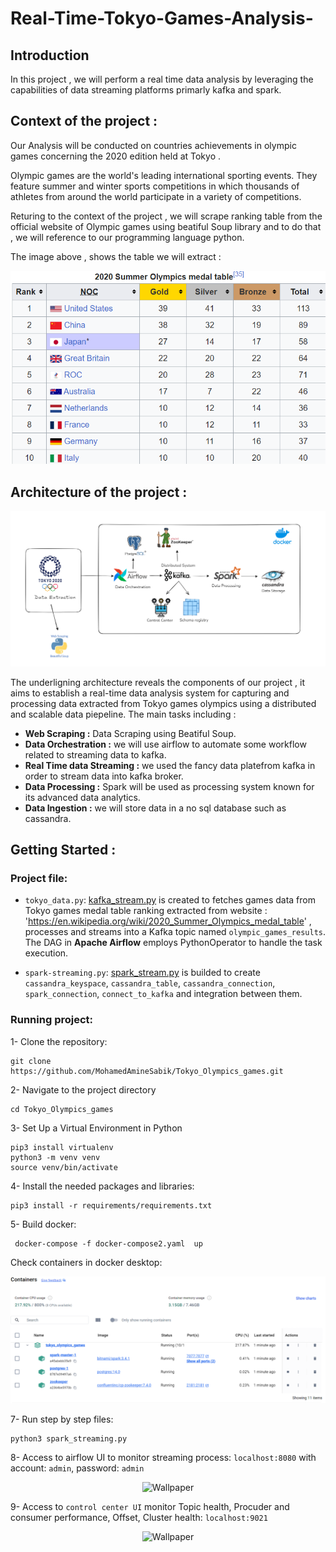 # Real-Time-Tokyo-Games-Analysis-
## Introduction
In this project , we will perform  a real time data analysis by leveraging  the capabilities  of data streaming platforms primarly kafka and spark.
## Context of the project : 
Our Analysis will be conducted on countries achievements in olympic games concerning the 2020 edition held at Tokyo .

Olympic games are the world's leading international sporting events. They feature summer and winter sports competitions in which thousands of athletes from around the world participate in a variety of competitions. 

Returing to the context of the project , we will scrape ranking table from the official website of Olympic games using beatiful Soup library and to do that , we will reference to our programming language python.

The image above , shows the table we will extract : 

![Tokyo-Games  - Page 3](imgs/Tokyo_golden_medals.png)

## Architecture of the project : 
![Architecure  - Page 4](imgs/Building_Architecture.png)

The underligning architecture reveals the components of our project , it aims to establish a real-time data analysis system for capturing and processing data extracted from Tokyo games olympics using a distributed and scalable data piepeline.
The main tasks including : 
-  <b> Web Scraping :</b> Data Scraping using Beatiful Soup.
- <b> Data Orchestration :</b>  we will use airflow to automate some workflow related to streaming data to kafka.
- <b> Real Time data Streaming :</b> we used the fancy data platefrom kafka in order to stream data into kafka broker.
- <b> Data Processing :</b>  Spark will be used as processing system known for its advanced data analytics.
- <b> Data Ingestion :</b>  we will store data in a no sql database such as cassandra.

## Getting Started : 
###  Project file:
- `tokyo_data.py`: [kafka_stream.py](dags/tokyo_data.py) is created to fetches games data from Tokyo games medal table ranking  extracted from website : 'https://en.wikipedia.org/wiki/2020_Summer_Olympics_medal_table' , processes and streams into a Kafka topic named `olympic_games_results`. The DAG in <b>Apache Airflow</b> employs PythonOperator to handle the task execution. 

- `spark-streaming.py`:  [spark_stream.py](spark_stream.py) is builded to create `cassandra_keyspace`, `cassandra_table`, `cassandra_connection`, `spark_connection`, `connect_to_kafka` and integration between them.

### Running project:

1- Clone the repository:

```
git clone https://github.com/MohamedAmineSabik/Tokyo_Olympics_games.git
```

2- Navigate to the project directory

```
cd Tokyo_Olympics_games
```

3- Set Up a Virtual Environment in Python

```
pip3 install virtualenv
python3 -m venv venv
source venv/bin/activate
```

4- Install the needed packages and libraries:

```
pip3 install -r requirements/requirements.txt
```

5- Build docker:

```
 docker-compose -f docker-compose2.yaml  up 
```

Check containers in docker desktop:

<p align="center">
  <img src="imgs/DockerCompose.png" alt="Wallpaper">
</p>


7- Run step by step files:

```
python3 spark_streaming.py
```

8- Access to airflow UI to monitor streaming process: `localhost:8080` with account: `admin`, password: `admin`

<p align="center">
  <img src="images/airflow.png" alt="Wallpaper">
</p>

9- Access to `control center UI` monitor Topic health, Procuder and consumer performance, Offset, Cluster health: `localhost:9021`

<p align="center">
  <img src="images/control-center.png" alt="Wallpaper">
</p>
